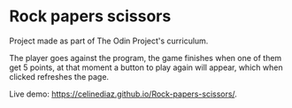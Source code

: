 # Rock papers scissors
Project made as part of The Odin Project's curriculum. 

The player goes against the program, the game finishes when one of them get 5 points,
at that moment a button to play again will appear, which when clicked refreshes the page.

Live demo: https://celinediaz.github.io/Rock-papers-scissors/.
